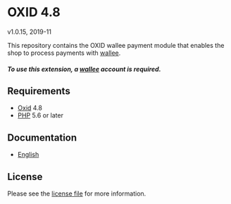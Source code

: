 # OXID 4.8

v1.0.15, 2019-11

This repository contains the OXID  wallee payment module that enables the shop to process payments with [wallee](https://www.wallee.com).

##### To use this extension, a [wallee](https://www.wallee.com) account is required.

## Requirements

* [Oxid](https://www.oxid-esales.com/) 4.8
* [PHP](http://php.net/) 5.6 or later

## Documentation

* [English](https://plugin-documentation.wallee.com/wallee-payment/oxid-4.8/1.0.15/docs/en/documentation.html)

## License

Please see the [license file](https://github.com/wallee-payment/oxid-4.8/blob/1.0.15/LICENSE) for more information.